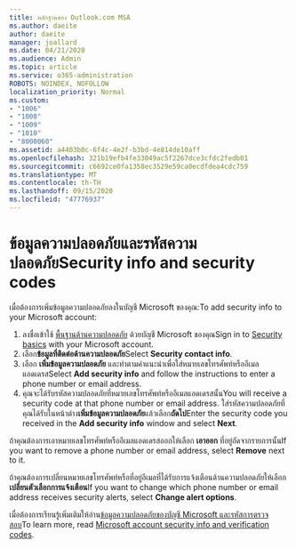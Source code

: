 ```yaml
---
title: หลักฐานของ Outlook.com MSA
ms.author: daeite
author: daeite
manager: joallard
ms.date: 04/21/2020
ms.audience: Admin
ms.topic: article
ms.service: o365-administration
ROBOTS: NOINDEX, NOFOLLOW
localization_priority: Normal
ms.custom:
- "1006"
- "1008"
- "1009"
- "1010"
- "8000060"
ms.assetid: a4403b0c-6f4c-4e2f-b3bd-4e814de10aff
ms.openlocfilehash: 321b19efb4fe33049ac5f2267dce3cfdc2fedb01
ms.sourcegitcommit: c6692ce0fa1358ec3529e59ca0ecdfdea4cdc759
ms.translationtype: MT
ms.contentlocale: th-TH
ms.lasthandoff: 09/15/2020
ms.locfileid: "47776937"
---
```

# <a name="security-info-and-security-codes"></a><span data-ttu-id="538ef-102">ข้อมูลความปลอดภัยและรหัสความปลอดภัย</span><span class="sxs-lookup"><span data-stu-id="538ef-102">Security info and security codes</span></span>

<span data-ttu-id="538ef-103">เมื่อต้องการเพิ่มข้อมูลความปลอดภัยลงในบัญชี Microsoft ของคุณ:</span><span class="sxs-lookup"><span data-stu-id="538ef-103">To add security info to your Microsoft account:</span></span>

1. <span data-ttu-id="538ef-104">ลงชื่อเข้าใช้ [พื้นฐานด้านความปลอดภัย](https://account.microsoft.com/security) ด้วยบัญชี Microsoft ของคุณ</span><span class="sxs-lookup"><span data-stu-id="538ef-104">Sign in to [Security basics](https://account.microsoft.com/security) with your Microsoft account.</span></span>
1. <span data-ttu-id="538ef-105">เลือก**ข้อมูลที่ติดต่อด้านความปลอดภัย**</span><span class="sxs-lookup"><span data-stu-id="538ef-105">Select **Security contact info**.</span></span>
1. <span data-ttu-id="538ef-106">เลือก **เพิ่มข้อมูลความปลอดภัย** และทำตามคำแนะนำเพื่อใส่หมายเลขโทรศัพท์หรืออีเมลแอดเดรส</span><span class="sxs-lookup"><span data-stu-id="538ef-106">Select **Add security info** and follow the instructions to enter a phone number or email address.</span></span>
1. <span data-ttu-id="538ef-107">คุณจะได้รับรหัสความปลอดภัยที่หมายเลขโทรศัพท์หรืออีเมลแอดเดรสนั้น</span><span class="sxs-lookup"><span data-stu-id="538ef-107">You will receive a security code at that phone number or email address.</span></span> <span data-ttu-id="538ef-108">ใส่รหัสความปลอดภัยที่คุณได้รับในหน้าต่าง**เพิ่มข้อมูลความปลอดภัย**แล้วเลือก**ถัดไป**</span><span class="sxs-lookup"><span data-stu-id="538ef-108">Enter the security code you received in the **Add security info** window and select **Next**.</span></span>

<span data-ttu-id="538ef-109">ถ้าคุณต้องการเอาหมายเลขโทรศัพท์หรืออีเมลแอดเดรสออกให้เลือก **เอาออก** ที่อยู่ถัดจากรายการนั้น</span><span class="sxs-lookup"><span data-stu-id="538ef-109">If you want to remove a phone number or email address, select **Remove** next to it.</span></span>

<span data-ttu-id="538ef-110">ถ้าคุณต้องการเปลี่ยนหมายเลขโทรศัพท์หรือที่อยู่อีเมลที่ได้รับการแจ้งเตือนด้านความปลอดภัยให้เลือก**เปลี่ยนตัวเลือกการแจ้งเตือน**</span><span class="sxs-lookup"><span data-stu-id="538ef-110">If you want to change which phone number or email address receives security alerts, select **Change alert options**.</span></span>

<span data-ttu-id="538ef-111">เมื่อต้องการเรียนรู้เพิ่มเติมให้อ่าน[ข้อมูลความปลอดภัยของบัญชี Microsoft และรหัสการตรวจสอบ](https://support.microsoft.com/help/12428/)</span><span class="sxs-lookup"><span data-stu-id="538ef-111">To learn more, read [Microsoft account security info and verification codes](https://support.microsoft.com/help/12428/).</span></span>